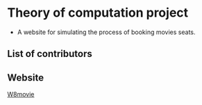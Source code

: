 # Theory of computation project
- A website for simulating the process of booking movies seats.

## List of contributors

## Website
[W8movie](w8movie.netlify.app)
